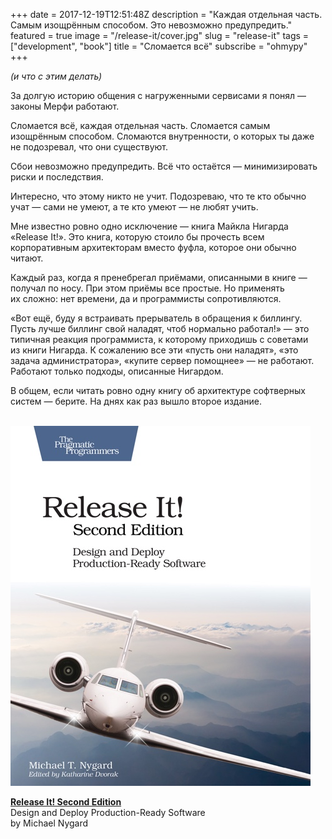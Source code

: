 +++
date = 2017-12-19T12:51:48Z
description = "Каждая отдельная часть. Самым изощрённым способом. Это невозможно предупредить."
featured = true
image = "/release-it/cover.jpg"
slug = "release-it"
tags = ["development", "book"]
title = "Сломается всё"
subscribe = "ohmypy"
+++

_(и что с этим делать)_

За долгую историю общения с нагруженными сервисами я понял — законы Мерфи работают.

Сломается всё, каждая отдельная часть. Сломается самым изощрённым способом. Сломаются внутренности, о которых ты даже не подозревал, что они существуют.

Сбои невозможно предупредить. Всё что остаётся — минимизировать риски и последствия.

Интересно, что этому никто не учит. Подозреваю, что те кто обычно учат — сами не умеют, а те кто умеют — не любят учить.

Мне известно ровно одно исключение — книга Майкла Нигарда «Release It!». Это книга, которую стоило бы прочесть всем корпоративным архитекторам вместо фуфла, которое они обычно читают.

Каждый раз, когда я пренебрегал приёмами, описанными в книге — получал по носу. При этом приёмы все простые. Но применять их сложно: нет времени, да и программисты сопротивляются.

«Вот ещё, буду я встраивать прерыватель в обращения к биллингу. Пусть лучше биллинг свой наладят, чтоб нормально работал!» — это типичная реакция программиста, к которому приходишь с советами из книги Нигарда. К сожалению все эти «пусть они наладят», «это задача администратора», «купите сервер помощнее» — не работают. Работают только подходы, описанные Нигардом.

В общем, если читать ровно одну книгу об архитектуре софтверных систем — берите. На днях как раз вышло второе издание.

<br>

<div class="row">
<div class="col-xs-12 col-sm-3">
  <a class="img-link" href="https://pragprog.com/book/mnee2/release-it-second-edition"><img class="portfolio-thumb--raised" alt="Release It! Second Edition" src="release-it.jpg"></a>
</figure>
</div>
<div class="col-xs-12 col-sm-8">
<p>
    <b><a href="https://pragprog.com/book/mnee2/release-it-second-edition">Release It! Second Edition</a></b><br>
    Design and Deploy Production-Ready Software<br>
    by Michael Nygard
</p>
</div>
</div>
